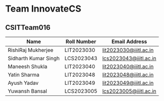 # Team InnovateCS

## CSITTeam016

| Name                | Roll Number  | Email Address                      |
|---------------------|--------------|------------------------------------|
| RishiRaj Mukherjee  | LIT2023030   | lit2023030@iiitl.ac.in             |
| Sidharth Kumar Singh| LCS2023043   | lcs2023043@iiitl.ac.in             |
| Maneesh Shukla      | LIT2023040   | lit2023040@iiitl.ac.in             |
| Yatin Sharma        | LIT2023048   | lit2023048@iiitl.ac.in             |
| Ayush Yadav         | LIT2023049   | lit2023049@iiitl.ac.in             |
| Yuwansh Bansal      | LCS2023005   | lcs2023005@iiitl.ac.in             |
